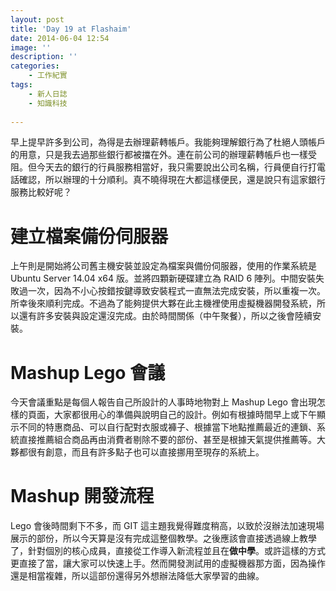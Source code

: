 ```yaml
---
layout: post
title: 'Day 19 at Flashaim'
date: 2014-06-04 12:54
image: ''
description: ''
categories:
    - 工作紀實
tags:
    - 新人日誌
    - 知識科技
 
---
```

早上提早許多到公司，為得是去辦理薪轉帳戶。我能夠理解銀行為了杜絕人頭帳戶的用意，只是我去過那些銀行都被擋在外。連在前公司的辦理薪轉帳戶也一樣受阻。但今天去的銀行的行員服務相當好，我只需要說出公司名稱，行員便自行打電話確認，所以辦理的十分順利。真不曉得現在大都這樣便民，還是說只有這家銀行服務比較好呢？

# 建立檔案備份伺服器
上午則是開始將公司舊主機安裝並設定為檔案與備份伺服器，使用的作業系統是 Ubuntu Server 14.04 x64 版。並將四顆新硬碟建立為 RAID 6 陣列。中間安裝失敗過一次，因為不小心按錯按鍵導致安裝程式一直無法完成安裝，所以重複一次。所幸後來順利完成。不過為了能夠提供大夥在此主機裡使用虛擬機器開發系統，所以還有許多安裝與設定還沒完成。由於時間關係（中午聚餐），所以之後會陸續安裝。

# Mashup Lego 會議
今天會議重點是每個人報告自己所設計的人事時地物對上 Mashup Lego 會出現怎樣的頁面，大家都很用心的準備與說明自己的設計。例如有根據時間早上或下午顯示不同的特惠商品、可以自行配對衣服或褲子、根據當下地點推薦最近的連鎖、系統直接推薦組合商品再由消費者剔除不要的部份、甚至是根據天氣提供推薦等。大夥都很有創意，而且有許多點子也可以直接挪用至現存的系統上。

# Mashup 開發流程
Lego 會後時間剩下不多，而 GIT 這主題我覺得難度稍高，以致於沒辦法加速現場展示的部份，所以今天算是沒有完成這整個教學。之後應該會直接透過線上教學了，針對個別的核心成員，直接從工作導入新流程並且在**做中學**。或許這樣的方式更直接了當，讓大家可以快速上手。然而開發測試用的虛擬機器那方面，因為操作還是相當複雜，所以這部份還得另外想辦法降低大家學習的曲線。